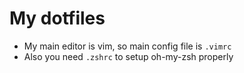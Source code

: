 # My dotfiles

* My main editor is vim, so main config file is `.vimrc`
* Also you need `.zshrc` to setup oh-my-zsh properly

